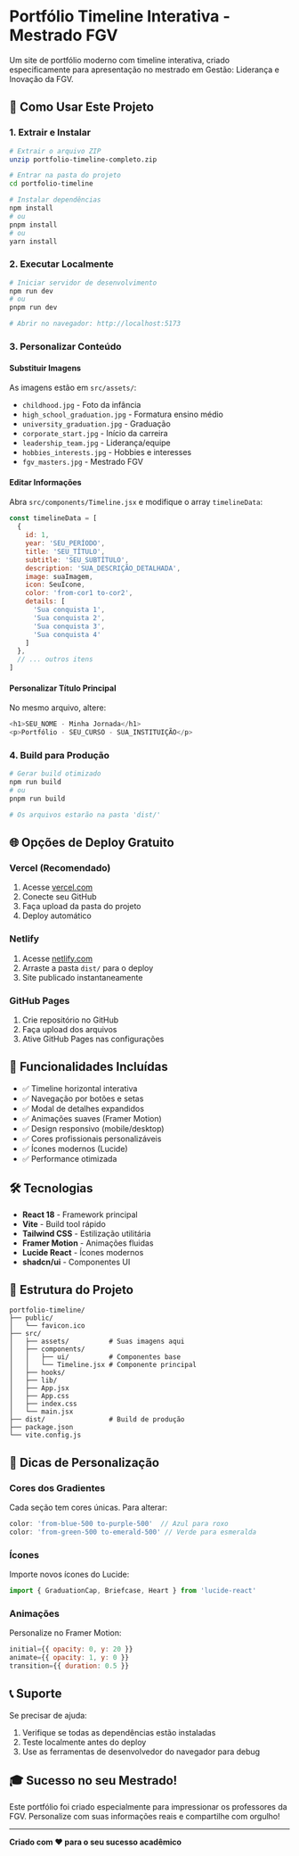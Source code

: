 # Portfólio Timeline Interativa - Mestrado FGV

Um site de portfólio moderno com timeline interativa, criado especificamente para apresentação no mestrado em Gestão: Liderança e Inovação da FGV.

## 🚀 Como Usar Este Projeto

### 1. Extrair e Instalar

```bash
# Extrair o arquivo ZIP
unzip portfolio-timeline-completo.zip

# Entrar na pasta do projeto
cd portfolio-timeline

# Instalar dependências
npm install
# ou
pnpm install
# ou
yarn install
```

### 2. Executar Localmente

```bash
# Iniciar servidor de desenvolvimento
npm run dev
# ou
pnpm run dev

# Abrir no navegador: http://localhost:5173
```

### 3. Personalizar Conteúdo

#### Substituir Imagens
As imagens estão em `src/assets/`:
- `childhood.jpg` - Foto da infância
- `high_school_graduation.jpg` - Formatura ensino médio
- `university_graduation.jpg` - Graduação
- `corporate_start.jpg` - Início da carreira
- `leadership_team.jpg` - Liderança/equipe
- `hobbies_interests.jpg` - Hobbies e interesses
- `fgv_masters.jpg` - Mestrado FGV

#### Editar Informações
Abra `src/components/Timeline.jsx` e modifique o array `timelineData`:

```javascript
const timelineData = [
  {
    id: 1,
    year: 'SEU_PERÍODO',
    title: 'SEU_TÍTULO',
    subtitle: 'SEU_SUBTÍTULO', 
    description: 'SUA_DESCRIÇÃO_DETALHADA',
    image: suaImagem,
    icon: SeuÍcone,
    color: 'from-cor1 to-cor2',
    details: [
      'Sua conquista 1',
      'Sua conquista 2',
      'Sua conquista 3',
      'Sua conquista 4'
    ]
  },
  // ... outros itens
]
```

#### Personalizar Título Principal
No mesmo arquivo, altere:
```javascript
<h1>SEU_NOME - Minha Jornada</h1>
<p>Portfólio - SEU_CURSO - SUA_INSTITUIÇÃO</p>
```

### 4. Build para Produção

```bash
# Gerar build otimizado
npm run build
# ou
pnpm run build

# Os arquivos estarão na pasta 'dist/'
```

## 🌐 Opções de Deploy Gratuito

### Vercel (Recomendado)
1. Acesse [vercel.com](https://vercel.com)
2. Conecte seu GitHub
3. Faça upload da pasta do projeto
4. Deploy automático

### Netlify
1. Acesse [netlify.com](https://netlify.com)
2. Arraste a pasta `dist/` para o deploy
3. Site publicado instantaneamente

### GitHub Pages
1. Crie repositório no GitHub
2. Faça upload dos arquivos
3. Ative GitHub Pages nas configurações

## 🎨 Funcionalidades Incluídas

- ✅ Timeline horizontal interativa
- ✅ Navegação por botões e setas
- ✅ Modal de detalhes expandidos
- ✅ Animações suaves (Framer Motion)
- ✅ Design responsivo (mobile/desktop)
- ✅ Cores profissionais personalizáveis
- ✅ Ícones modernos (Lucide)
- ✅ Performance otimizada

## 🛠️ Tecnologias

- **React 18** - Framework principal
- **Vite** - Build tool rápido
- **Tailwind CSS** - Estilização utilitária
- **Framer Motion** - Animações fluidas
- **Lucide React** - Ícones modernos
- **shadcn/ui** - Componentes UI

## 📱 Estrutura do Projeto

```
portfolio-timeline/
├── public/
│   └── favicon.ico
├── src/
│   ├── assets/          # Suas imagens aqui
│   ├── components/
│   │   ├── ui/          # Componentes base
│   │   └── Timeline.jsx # Componente principal
│   ├── hooks/
│   ├── lib/
│   ├── App.jsx
│   ├── App.css
│   ├── index.css
│   └── main.jsx
├── dist/                # Build de produção
├── package.json
└── vite.config.js
```

## 🎯 Dicas de Personalização

### Cores dos Gradientes
Cada seção tem cores únicas. Para alterar:
```javascript
color: 'from-blue-500 to-purple-500'  // Azul para roxo
color: 'from-green-500 to-emerald-500' // Verde para esmeralda
```

### Ícones
Importe novos ícones do Lucide:
```javascript
import { GraduationCap, Briefcase, Heart } from 'lucide-react'
```

### Animações
Personalize no Framer Motion:
```javascript
initial={{ opacity: 0, y: 20 }}
animate={{ opacity: 1, y: 0 }}
transition={{ duration: 0.5 }}
```

## 📞 Suporte

Se precisar de ajuda:
1. Verifique se todas as dependências estão instaladas
2. Teste localmente antes do deploy
3. Use as ferramentas de desenvolvedor do navegador para debug

## 🎓 Sucesso no seu Mestrado!

Este portfólio foi criado especialmente para impressionar os professores da FGV. Personalize com suas informações reais e compartilhe com orgulho!

---

**Criado com ❤️ para o seu sucesso acadêmico**


